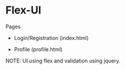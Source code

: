 # Flex-UI

Pages 

- Login/Registration (index.html)

- Profile (profile.html)

NOTE: UI using flex and validation using jquery.
